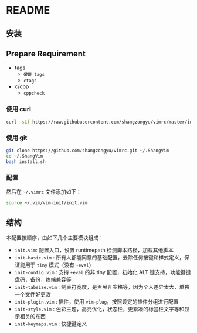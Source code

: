 # README

## 安装

## Prepare Requirement

* tags
  * `GNU tags` 
  * `ctags`
* c/cpp
  * `cppcheck`

### 使用 curl

```sh
curl -sLf https://raw.githubusercontent.com/shangzongyu/vimrc/master/install.sh | bash
```

### 使用 git

```sh
git clone https://github.com/shangzongyu/vimrc.git ~/.ShangVim
cd ~/.ShangVim
bash install.sh
```

### 配置

然后在 `~/.vimrc` 文件添加如下：

 ```sh
source ~/.vim/vim-init/init.vim
```

## 结构

本配置按顺序，由如下几个主要模块组成：

* `init.vim`: 配置入口，设置 runtimepath 检测脚本路径，加载其他脚本
* `init-basic.vim` : 所有人都能同意的基础配置，去除任何按键和样式定义，保证能用于 `tiny` 模式（没有 `+eval`）
* `init-config.vim` : 支持 `+eval` 的非 tiny 配置，初始化 ALT 键支持，功能键键盘码，备份，终端兼容等
* `init-tabsize.vim` : 制表符宽度，是否展开空格等，因为个人差异太大，单独一个文件好更改
* `init-plugin.vim` : 插件，使用 `vim-plug`，按照设定的插件分组进行配置
* `init-style.vim` : 色彩主题，高亮优化，状态栏，更紧凑的标签栏文字等和显示相关的东西
* `init-keymaps.vim` : 快捷键定义
